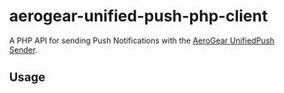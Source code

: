 # aerogear-unified-push-php-client

A PHP API for sending Push Notifications with the [AeroGear UnifiedPush Sender](https://github.com/aerogear/aerogear-unified-push-server).

## Usage
